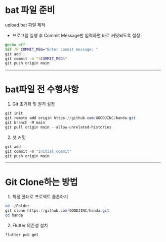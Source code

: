 # bat 파일 준비

upload.bat 파일 제작

- 프로그램 실행 후 Commit Message만 입력하면 바로 커밋되도록 설정

```bat
@echo off
SET /P COMMIT_MSG="Enter commit message: "
git add .
git commit -m "%COMMIT_MSG%"
git push origin main
```

---

# bat파일 전 수행사항

1. Git 초기화 및 원격 설정

```powershell
git init
git remote add origin https://github.com/GOODJINC/handa.git
git branch -M main
git pull origin main --allow-unrelated-histories
```

2. 첫 커밋

```powershell
git add .
git commit -m "Initial commit"
git push origin main
```



---

# Git Clone하는 방법

1. 특정 폴더로 프로젝트 클론하기

```powershell
cd ~/Folder
git clone https://github.com/GOODJINC/handa.git
cd handa
```

2. Flutter 의존성 설치

```powershell
flutter pub get
```


